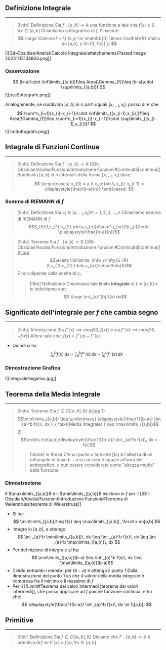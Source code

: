 ## Definizione Integrale
---
>[!info] Definizione
>Sia $f:[a,b]\to\mathbb{R}$ una funzione e tale che $f(x)\geq0,\forall x \in[a,b]$
>Chiamiamo sottografico di $f$, l'insieme:
>$$ \large \Gamma f = \{ (x,y) \in \mathbb{R} \times \mathbb{R} \mid x \in [a,b], y \in [0, f(x)] \} $$

![[Git-Obsidian/Analisi/Calcolo Integrale/attatchements/Pasted image 20231115133900.png]]

### Osservazione
$$
(b-a)\cdot \inf\limits_{[a,b]}f\leq Area(\Gamma_{f})\leq (b-a)\cdot \sup\limits_{[a,b]}f
$$
![[ossSottografo.png]]

Analogamente, se suddivido $[a,b]$ in $n$ parti uguali $[x_{i-1},x_{i}]$, posso dire che:
$$
\sum^n_{i=1}(x_{i}-x_{i-1})\cdot \inf\limits_{[x_{i-1},x_{i}]}f\leq Area(\Gamma_{f})\leq \sum^n_{i=1}(x_{i}-x_{i-1})\cdot \sup\limits_{[x_{i-1},x_{i}]}f
$$
![[limSottografo.png]]
## Integrale di Funzioni Continue
---
>[!info] Definizione
>Sia $f:[a,b]\to\mathbb{R}$ [[Git-Obsidian/Analisi/Funzioni/Introduzione Funzioni#Continuità|continua]]
>Suddivido $[a,b]$ in $n$ intervalli della forma $[x_{i-1},x_{i}]$ dove:
>$$
\begin{cases}
x_{0} = a  \\
x_{n}=b \\
x_{i}-x_{i-1} = \displaystyle{\frac{b-a}{n}}
\end{cases}
>$$

### Somma di RIEMANN di $f$
>[!info] Definizione
>Sia $c_{i}\in[x_{i-1},x_{i}] \forall i =1,2,3,\dots,n$
>Chiamiamo somma di RIEMANN di $f$
>$$S_{R}(f,c_{1},c_{2},\dots,c_{n})=\sum^n_{i=1}f(c_{i})\cdot \displaystyle{\frac{b-a}{n}}$$

>[!info] Teorema
>Sia $f:[a,b]\to\mathbb{R}$ [[Git-Obsidian/Analisi/Funzioni/Introduzione Funzioni#Continuità|continua]]
><u>Allora</u>
>$$\exists \lim\limits_{n\to +\infty}S_{R}(f,c_{1},c_{2},\dots,c_{n})\in\mathbb{R}$$
>E non dipende dalla scelta di $c_{i}$
>
>>[!tldr] Definizione
>>Chiamiamo tale limite **integrale** di $f$ in $[a,b]$ e lo indichiamo con:
>>$$ \large \int_{a}^{b} f(x) dx$$

## Significato dell'integrale per $f$ che cambia segno
---
>[!info] Introduzione
>Sia $f^+(x) \implies maxf\{ 0,f(x) \}$
>e sia $f^-(x) \implies maxf\{ 0,-f(x) \}$
> Allora vale che:
> $f(x) = f^+(x)-f^-(x)$

- Quindi si ha
$$
\int _{a}^b f(x)\, dx = \int _{a}^b f^+(x)\, dx - \int _{a}^b f^-(x)\, dx 
$$
### Dimostrazione Grafica
![[integraleNegativo.jpg]]
## Teorema della Media Integrale
---
>[!info] Teorema
>Sia $f\in C([a,b],\mathbb{R})$
><u>Allora</u>
>1)
>$$\min\limits_{[a,b]} \leq \underbrace{ \displaystyle{\frac{1}{b-a}} \int _{a}^b f(x)\, dx }_{ \text{Media Integrale} } \leq \max\limits_{[a,b]}$$
>2)
>$$\exists c\in[a,b]:\displaystyle{\frac{1}{b-a}} \int _{a}^b f(x)\, dx = f(c)$$
>
>>[!done] In Breve
>>C'è un punto $c$ tale che $f(c)$ è l'altezza di un rettangolo di base $b-a$ la cui area è uguale all'area del sottografico.
>>$c$ può essere considerato come "altezza media" della funzione

### Dimostrazione
Il $\max\limits_{[a,b]}$ e il $\min\limits_{[a,b]}$ esistono in $f$ per il [[Git-Obsidian/Analisi/Funzioni/Introduzione Funzioni#Teorema di Weierstruss|teorema di Weierstruss]]
- Si ha:
$$
\min\limits_{[a,b]}\leq f(x) \leq \max\limits_{[a,b]}, \forall x \in[a,b]
$$
- Integro in $[a,b]$, e ottengo:
$$
\int _{a}^b \min\limits_{[a,b]}\, dx \leq \int _{a}^b f(x)\, dx \leq \int _{a}^b \max\limits_{[a,b]}\, dx
$$
- Per definizione di integrale si ha:
$$
\min\limits_{[a,b]}(b-a) \leq \int _{a}^b f(x)\, dx \leq \max\limits_{[a,b]}(b-a)$$
- Divido entrambi i membri per $(b-a)$ e ottengo il punto $1$
Dalla dimostrazione del punto $1$ so che il valore della media integrale è compresa fra il minimo e il massimo di $f$
- Per il [[Limiti#Teorema dei valori Intermedi |teorema dei valori intermedi]], che posso applicare ad $f$ poichè funzione continua, e ho che:
$$
\displaystyle{\frac{1}{b-a}} \int _{a}^b f(x)\, dx \in f([a,b])
$$
## Primitive
---
>[!tldr] Definizione
>Sia $f\in C([a,b],\mathbb{R})$
>Diciamo che $F:[a,b]\to\mathbb{R}$ è primitiva di $f$ se $F'(x)=f(x), \forall x\in[a,b]$